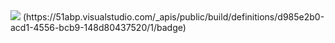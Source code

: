 <img src="https://papasport.visualstudio.com/_apis/public/build/definitions/9fb10760-f204-4096-abee-3deb5e36de6e/1/badge">
(https://51abp.visualstudio.com/_apis/public/build/definitions/d985e2b0-acd1-4556-bcb9-148d80437520/1/badge)
